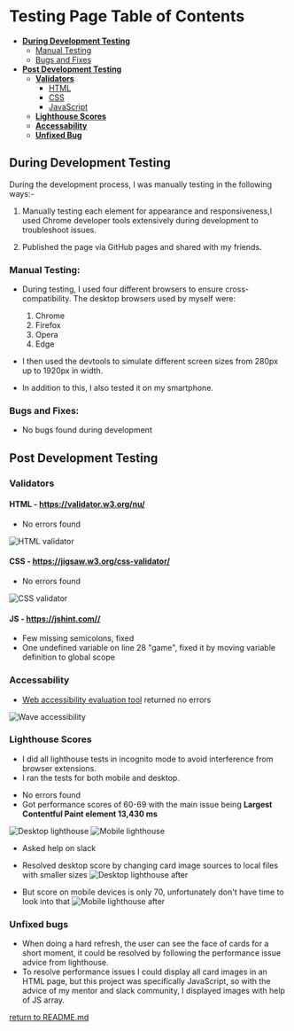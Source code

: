 # Testing Page Table of Contents
* [**During Development Testing**](#during-development-testing)
    * [Manual Testing](#manual-testing)
    * [Bugs and Fixes](#bugs-and-fixes)
* [**Post Development Testing**](#post-development-testing)
  * [**Validators**](#validators)
      * [HTML](#html)
      * [CSS](#css)
      * [JavaScript](#JS)
  * [**Lighthouse Scores**](#lighthouse-scores)
  * [**Accessability**](#accessability)
  * [**Unfixed Bug**](#unfixed-bug)


## **During Development Testing**
During the development process, I was manually testing in the following ways:-

1. Manually testing each element for appearance and responsiveness,I used Chrome developer tools extensively during development to troubleshoot issues.
    
2. Published the page via GitHub pages and shared with my friends.

### **Manual Testing:**
* During testing, I used four different browsers to ensure cross-compatibility. The desktop browsers used by myself were:

  1. Chrome
  2. Firefox  
  3. Opera
  4. Edge

* I then used the devtools to simulate different screen sizes from 280px up to 1920px in width. 
* In addition to this, I also tested it on my smartphone.

### **Bugs and Fixes:**

* No bugs found during development


## **Post Development Testing**

### **Validators**

#### **HTML** - https://validator.w3.org/nu/

* No errors found

![HTML validator](/assets/images/readme-images/html-val.png)


#### **CSS** - https://jigsaw.w3.org/css-validator/

* No errors found

![CSS validator](/assets/images/readme-images/css-val.png)


#### **JS** - https://jshint.com//
* Few missing semicolons, fixed
* One undefined variable on line 28 "game", fixed it by moving variable definition to global scope


### **Accessability**
* [Web accessibility evaluation tool](https://wave.webaim.org/) returned no errors

![Wave accessibility](/assets/images/readme-images/accessability.png)

### **Lighthouse Scores**
* I did all lighthouse tests in incognito mode to avoid interference from browser extensions. 
* I ran the tests for both mobile and desktop. 
- No errors found
- Got performance scores of 60-69 with the main issue being **Largest Contentful Paint element 13,430 ms**

![Desktop lighthouse](/assets/images/readme-images/lighthouse.png)
![Mobile lighthouse](/assets/images/readme-images/lighthouse-mobile.png)

  - Asked help on slack
  
  - Resolved desktop score by changing card image sources to local files with smaller sizes
  ![Desktop lighthouse after](/assets/images/readme-images/desktop-after.jpg)

  - But score on mobile devices is only 70, unfortunately don't have time to look into that
  ![Mobile lighthouse after](/assets/images/readme-images/mobile-after.jpg)

### **Unfixed bugs**

- When doing a hard refresh, the user can see the face of cards for a short moment, it could be resolved by following the performance issue advice from lighthouse.
- To resolve performance issues I could display all card images in an HTML page, but this project was specifically JavaScript, so with the advice of my mentor and slack community, I displayed images with help of JS array.


[return to README.md](README.md)